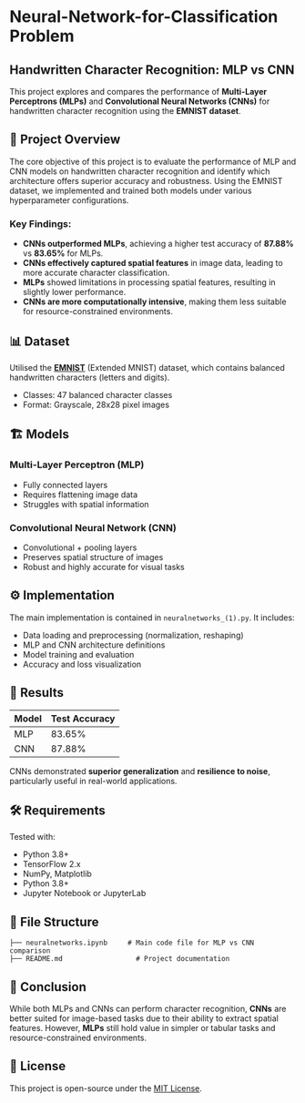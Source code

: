 
# Neural-Network-for-Classification Problem
## Handwritten Character Recognition: MLP vs CNN

This project explores and compares the performance of **Multi-Layer Perceptrons (MLPs)** and **Convolutional Neural Networks (CNNs)** for handwritten character recognition using the **EMNIST dataset**.

## 🧠 Project Overview

The core objective of this project is to evaluate the performance of MLP and CNN models on handwritten character recognition and identify which architecture offers superior accuracy and robustness. Using the EMNIST dataset, we implemented and trained both models under various hyperparameter configurations.

### Key Findings:

* **CNNs outperformed MLPs**, achieving a higher test accuracy of **87.88%** vs **83.65%** for MLPs.
* **CNNs effectively captured spatial features** in image data, leading to more accurate character classification.
* **MLPs** showed limitations in processing spatial features, resulting in slightly lower performance.
* **CNNs are more computationally intensive**, making them less suitable for resource-constrained environments.

## 📊 Dataset

Utilised the **[EMNIST](https://www.nist.gov/itl/products-and-services/emnist-dataset)** (Extended MNIST) dataset, which contains balanced handwritten characters (letters and digits).

* Classes: 47 balanced character classes
* Format: Grayscale, 28x28 pixel images

## 🏗️ Models

### Multi-Layer Perceptron (MLP)

* Fully connected layers
* Requires flattening image data
* Struggles with spatial information

### Convolutional Neural Network (CNN)

* Convolutional + pooling layers
* Preserves spatial structure of images
* Robust and highly accurate for visual tasks

## ⚙️ Implementation

The main implementation is contained in `neuralnetworks_(1).py`. It includes:

* Data loading and preprocessing (normalization, reshaping)
* MLP and CNN architecture definitions
* Model training and evaluation
* Accuracy and loss visualization

## 🚀 Results

| Model | Test Accuracy |
| ----- | ------------- |
| MLP   | 83.65%        |
| CNN   | 87.88%        |

CNNs demonstrated **superior generalization** and **resilience to noise**, particularly useful in real-world applications.

## 🛠️ Requirements
Tested with:

* Python 3.8+
* TensorFlow 2.x
* NumPy, Matplotlib
* Python 3.8+
* Jupyter Notebook or JupyterLab

## 📂 File Structure

```
├── neuralnetworks.ipynb     # Main code file for MLP vs CNN comparison
├── README.md                  # Project documentation
```

## 📌 Conclusion

While both MLPs and CNNs can perform character recognition, **CNNs** are better suited for image-based tasks due to their ability to extract spatial features. However, **MLPs** still hold value in simpler or tabular tasks and resource-constrained environments.

## 📄 License

This project is open-source under the [MIT License](LICENSE).
